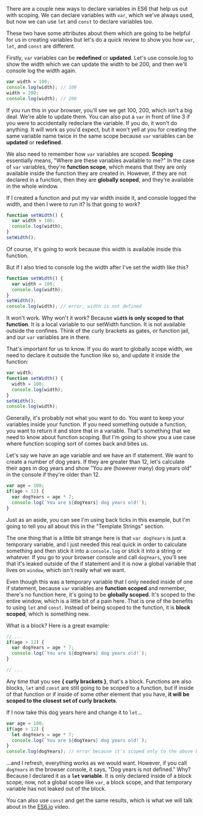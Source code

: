 There are a couple new ways to declare variables in ES6 that help us out with scoping. We can declare variables with `var`, which we've always used, but now we can use `let` and `const`
to declare variables too.

These two have some attributes about them which are going to be helpful for us in creating variables but let's do a quick review to show you  how `var`, `let`, and `const` are different.

Firstly, `var` variables can be **redefined** or **updated**. Let's use console.log to show the width which we can update the width to be 200, and then we'll console log the width again.

```js
var width = 100;
console.log(width); // 100
width = 200;
console.log(width); // 200
```

If you run this in your browser, you'll see we get 100, 200, which isn't a big deal. We're able to update them. You can also put a `var` in front of line 3 if you were to accidentally redeclare the variable. If you do, it won't do anything. It will work as you'd expect, but it won't yell at you for creating the same variable name twice in the same scope because `var` variables can be **updated** or **redefined**.

We also need to remember how `var` variables are scoped. **Scoping** essentially means, "Where are these variables available to me?" In the case of `var` variables, they're **function scope**, which means that they are only available inside the function  they are created in. However, if they are not declared in a function, then they are **globally scoped**, and they're available in the whole window.

If I created a function and put my var width inside it, and console logged the width, and then I were to run it? Is that going to work?

```js
function setWidth() {
  var width = 100;
  console.log(width);
}
setWidth();
```


Of course, it's going to work because this width is available inside this function.

But if I also tried to console log the width after I've set the width like this?

```js
function setWidth() {
  var width = 100;
  console.log(width);
}
setWidth();
console.log(width); // error, width is not defined
```

It won't work. Why won't it work? Because **`width` is only scoped to that function**. It is a local variable to our setWidth function. It is not available outside the confines. Think of the curly brackets as gates, or function jail, and our `var` variables are in there.

That's important for us to know. If you do want to globally scope width, we need to declare it outside the function like so, and update it inside the function:

```js
var width;
function setWidth() {
  width = 100;
  console.log(width);
}
setWidth();
console.log(width);
```

Generally, it's probably not what you want to do. You want to keep your variables inside your function. If you need something outside a function, you want to return it and store that in a variable. That's something that we need to know about function scoping. But I'm going to show you a use case where function scoping sort of comes back and bites us.

Let's say we have an age variable and we have an if statement. We want to create a number of dog years. If they are greater than 12, let's calculate their ages in dog years and show "You are (however many) dog years old" in the console if they're older than 12.

```js
var age = 100;
if(age > 12) {
  var dogYears = age * 7;
  console.log(`You are ${dogYears} dog years old!`);
}

```

Just as an aside, you can see I'm using back ticks in this example, but I'm going to tell you all about this in the "Template Strings" section.

The one thing that is a little bit strange here is that `var dogYears` is just a temporary variable, and I just needed this real quick in order to calculate something and then stick it into a `console.log` or stick it into a string or whatever. If you go to your browser console and call `dogYears`, you'll see that it's leaked outside of the if statement and it is now a global variable that lives on `window`, which isn't really what we want.

Even though this was a temporary variable that I only needed inside of one if statement, because `var` variables are **function scoped** and remember, there's no function here, it's going to be **globally scoped**. It's scoped to the entire window, which is a little bit of a pain here. That is one of the benefits to using `let` and `const`. Instead of being scoped to the function, it is **block scoped**, which is something new.

What is a block? Here is a great example:

```js
// ...
if(age > 12) {
  var dogYears = age * 7;
  console.log(`You are ${dogYears} dog years old!`);
}

// ...
```

Any time that you see **{ curly brackets }**, that's a block. Functions are also blocks, `let` and `const` are still going to be scoped to a function, but if inside of that function or if inside of some other element that you have, **it will be scoped to the closest set of curly brackets**.

If I now take this dog years here and change it to `let`...

```js
var age = 100;
if(age > 12) {
  let dogYears = age * 7;
  console.log(`You are ${dogYears} dog years old!`);
}
console.log(dogYears); // error because it's scoped only to the above block

```

...and I refresh, everything works as we would want. However, if you call `dogYears` in the browser console, it says, "Dog years is not defined." Why? Because I declared it as a **`let` variable**. It is only declared inside of a block scope, now, not a global scope like `var`, a block scope, and that temporary variable has not leaked out of the block.

You can also use `const` and get the same results, which is what we will talk about in the [ES6.io](https://es6.io) video.
